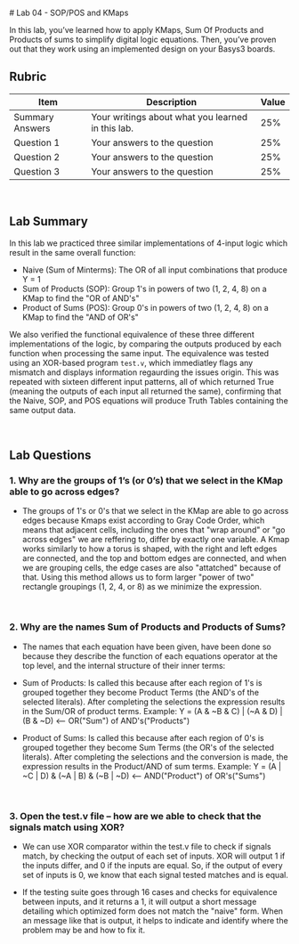 <br>
# Lab 04 - SOP/POS and KMaps

In this lab, you’ve learned how to apply KMaps, Sum Of Products and Products of
sums to simplify digital logic equations. Then, you’ve proven out that they work
using an implemented design on your Basys3 boards.

## Rubric

| Item | Description | Value |
| ---- | ----------- | ----- |
| Summary Answers | Your writings about what you learned in this lab. | 25% |
| Question 1 | Your answers to the question | 25% |
| Question 2 | Your answers to the question | 25% |
| Question 3 | Your answers to the question | 25% |
<br>

## Lab Summary

In this lab we practiced three similar implementations of 4-input logic which result in the same overall function:
- Naive (Sum of Minterms): The OR of all input combinations that produce Y = 1
- Sum of Products (SOP): Group 1's in powers of two (1, 2, 4, 8) on a KMap to find the "OR of AND's"
- Product of Sums (POS): Group 0's in powers of two (1, 2, 4, 8) on a KMap to find the "AND of OR's"

We also verified the functional equivalence of these three different implementations of the logic, by comparing the outputs produced by each function when processing the same input. The equivalence was tested using an XOR-based program `test.v`, which immediatley flags any mismatch and displays information regaurding the issues origin. This was repeated with sixteen different input patterns, all of which returned True (meaning the outputs of each input all returned the same), confirming that the Naive, SOP, and POS equations will produce Truth Tables containing the same output data.

<br>

## Lab Questions

### 1.   Why are the groups of 1’s (or 0’s) that we select in the KMap able to go across edges?

- The groups of 1's or 0's that we select in the KMap are able to go across edges because Kmaps exist according to Gray Code Order, which means that adjacent cells, including the ones that "wrap around" or "go across edges" we are reffering to, differ by exactly one variable. A Kmap works similarly to how a torus is shaped, with the right and left edges are connected, and the top and bottom edges are connected, and when we are grouping cells, the edge cases are also "attatched" because of that. Using this method allows us to form larger "power of two" rectangle groupings (1, 2, 4, or 8) as we minimize the expression. 

<br>

### 2.   Why are the names Sum of Products and Products of Sums?

- The names that each equation have been given, have been done so because they describe the function of each equations operator at the top level, and the internal structure of their inner terms:

- Sum of Products: Is called this because after each region of 1's is grouped together they become Product Terms (the AND's of the selected literals). After completing the selections the expression results in the Sum/OR of product terms.
Example: Y = (A & ~B & C) | (~A & D) | (B & ~D)  <-- OR("Sum") of AND's("Products")

- Product of Sums: Is called this because after each region of 0's is grouped together they become Sum Terms (the OR's of the selected literals). After completing the selections and the conversion is made, the expression results in the Product/AND of sum terms.
Example: Y = (A | ~C | D) & (~A | B) & (~B | ~D)  <-- AND("Product") of OR's("Sums")

<br>

### 3.   Open the test.v file – how are we able to check that the signals match using XOR?

- We can use XOR comparator within the test.v file to check if signals match, by checking the output of each set of inputs. XOR will output 1 if the inputs differ, and 0 if the inputs are equal. So, if the output of every set of inputs is 0, we know that each signal tested matches and is equal.
  
- If the testing suite goes through 16 cases and checks for equivalence between inputs, and it returns a 1, it will output a short message detailing which optimized form does not match the "naive" form. When an message like that is output, it helps to indicate and identify where the problem may be and how to fix it.


<br>
